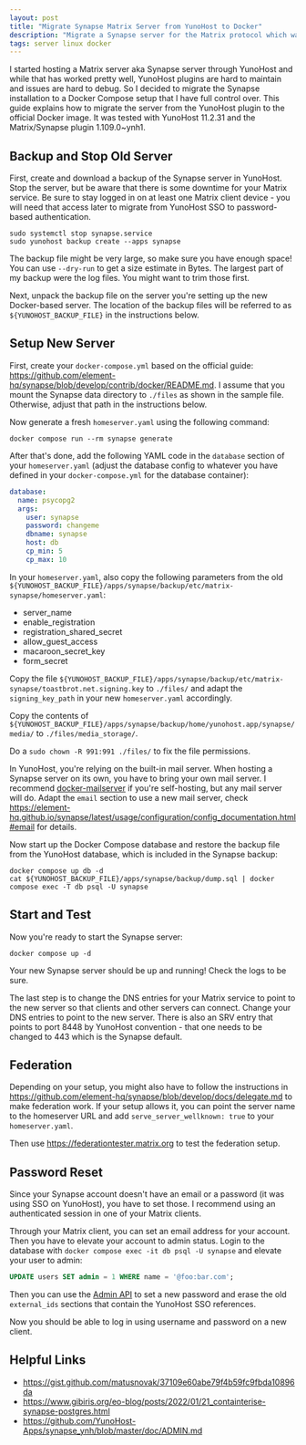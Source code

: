 ```yaml
---
layout: post
title: "Migrate Synapse Matrix Server from YunoHost to Docker"
description: "Migrate a Synapse server for the Matrix protocol which was initially started as a YunoHost application to the official Docker image."
tags: server linux docker
---
```


I started hosting a Matrix server aka Synapse server through YunoHost and while that has worked pretty well, YunoHost plugins are hard to maintain and issues are hard to debug. So I decided to migrate the Synapse installation to a Docker Compose setup that I have full control over. This guide explains how to migrate the server from the YunoHost plugin to the official Docker image. It was tested with YunoHost 11.2.31 and the Matrix/Synapse plugin 1.109.0~ynh1.

## Backup and Stop Old Server

First, create and download a backup of the Synapse server in YunoHost. Stop the server, but be aware that there is some downtime for your Matrix service. Be sure to stay logged in on at least one Matrix client device - you will need that access later to migrate from YunoHost SSO to password-based authentication.

```shell
sudo systemctl stop synapse.service
sudo yunohost backup create --apps synapse
```

The backup file might be very large, so make sure you have enough space! You can use `--dry-run` to get a size estimate in Bytes. The largest part of my backup were the log files. You might want to trim those first.

Next, unpack the backup file on the server you're setting up the new Docker-based server. The location of the backup files will be referred to as `${YUNOHOST_BACKUP_FILE}` in the instructions below.

## Setup New Server

First, create your `docker-compose.yml` based on the official guide: <https://github.com/element-hq/synapse/blob/develop/contrib/docker/README.md>. I assume that you mount the Synapse data directory to `./files` as shown in the sample file. Otherwise, adjust that path in the instructions below.

Now generate a fresh `homeserver.yaml` using the following command:

```shell
docker compose run --rm synapse generate
```

After that's done, add the following YAML code in the `database` section of your `homeserver.yaml` (adjust the database config to whatever you have defined in your `docker-compose.yml` for the database container):

```yaml
database:
  name: psycopg2
  args:
    user: synapse
    password: changeme
    dbname: synapse
    host: db
    cp_min: 5
    cp_max: 10
```

In your `homeserver.yaml`, also copy the following parameters from the old `${YUNOHOST_BACKUP_FILE}/apps/synapse/backup/etc/matrix-synapse/homeserver.yaml`:

* server_name
* enable_registration
* registration_shared_secret
* allow_guest_access
* macaroon_secret_key
* form_secret

Copy the file `${YUNOHOST_BACKUP_FILE}/apps/synapse/backup/etc/matrix-synapse/toastbrot.net.signing.key` to `./files/` and adapt the `signing_key_path` in your new `homeserver.yaml` accordingly.

Copy the contents of `${YUNOHOST_BACKUP_FILE}/apps/synapse/backup/home/yunohost.app/synapse/media/` to `./files/media_storage/`.

Do a `sudo chown -R 991:991 ./files/` to fix the file permissions.

In YunoHost, you're relying on the built-in mail server. When hosting a Synapse server on its own, you have to bring your own mail server. I recommend [docker-mailserver](https://github.com/docker-mailserver/docker-mailserver) if you're self-hosting, but any mail server will do. Adapt the `email` section to use a new mail server, check <https://element-hq.github.io/synapse/latest/usage/configuration/config_documentation.html#email> for details.

Now start up the Docker Compose database and restore the backup file from the YunoHost database, which is included in the Synapse backup:

```shell
docker compose up db -d
cat ${YUNOHOST_BACKUP_FILE}/apps/synapse/backup/dump.sql | docker compose exec -T db psql -U synapse
```

## Start and Test

Now you're ready to start the Synapse server:

```shell
docker compose up -d
```

Your new Synapse server should be up and running! Check the logs to be sure.

The last step is to change the DNS entries for your Matrix service to point to the new server so that clients and other servers can connect. Change your DNS entries to point to the new server. There is also an SRV entry that points to port 8448 by YunoHost convention - that one needs to be changed to 443 which is the Synapse default.

## Federation

Depending on your setup, you might also have to follow the instructions in <https://github.com/element-hq/synapse/blob/develop/docs/delegate.md> to make federation work. If your setup allows it, you can point the server name to the homeserver URL and add `serve_server_wellknown: true` to your `homeserver.yaml`.

Then use <https://federationtester.matrix.org> to test the federation setup.

## Password Reset

Since your Synapse account doesn't have an email or a password (it was using SSO on YunoHost), you have to set those. I recommend using an authenticated session in one of your Matrix clients.

Through your Matrix client, you can set an email address for your account. Then you have to elevate your account to admin status. Login to the database with `docker compose exec -it db psql -U synapse` and elevate your user to admin:

```sql
UPDATE users SET admin = 1 WHERE name = '@foo:bar.com';
```

Then you can use the [Admin API](https://element-hq.github.io/synapse/latest/usage/administration/admin_api/index.html) to set a new password and erase the old `external_ids` sections that contain the YunoHost SSO references.

Now you should be able to log in using username and password on a new client.

## Helpful Links

* <https://gist.github.com/matusnovak/37109e60abe79f4b59fc9fbda10896da>
* <https://www.gibiris.org/eo-blog/posts/2022/01/21_containterise-synapse-postgres.html>
* <https://github.com/YunoHost-Apps/synapse_ynh/blob/master/doc/ADMIN.md>
